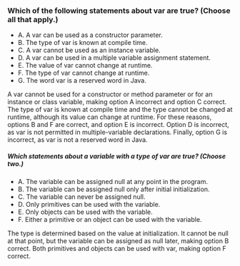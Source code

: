 ### Which of the following statements about var are true? (Choose all that apply.)
*  A. A var can be used as a constructor parameter.
*  B. The type of var is known at compile time.
*  C. A var cannot be used as an instance variable.
*  D. A var can be used in a multiple variable assignment statement.
*  E. The value of var cannot change at runtime.
*  F. The type of var cannot change at runtime.
*  G. The word var is a reserved word in Java.

A var cannot be used for a constructor or method parameter or for an instance or class variable,
making option A incorrect and option C correct.
The type of var is known at compile time and the type cannot be changed at runtime,
although its value can change at runtime.
For these reasons, options B and F are correct, and option E is incorrect.
Option D is incorrect, as var is not permitted in multiple-variable declarations.
Finally, option G is incorrect, as var is not a reserved word in Java.

##### Which statements about a variable with a type of var are true? (Choose two.)
* A. The variable can be assigned null at any point in the program.
* B. The variable can be assigned null only after initial initialization.
* C. The variable can never be assigned null.
* D. Only primitives can be used with the variable.
* E. Only objects can be used with the variable.
* F. Either a primitive or an object can be used with the variable.

The type is determined based on the value at initialization.
It cannot be null at that point, but the variable can be assigned as null later,
making option B correct. Both primitives and objects can be used with var,
making option F correct.
